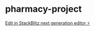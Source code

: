 # pharmacy-project

[Edit in StackBlitz next generation editor ⚡️](https://stackblitz.com/~/github.com/reber11/pharmacy-project)